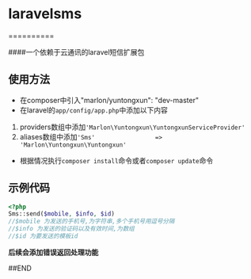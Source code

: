 # laravelsms
==========

####一个依赖于云通讯的laravel短信扩展包

## 使用方法
* 在composer中引入"marlon/yuntongxun": "dev-master"
* 在laravel的``app/config/app.php``中添加以下内容
 1. providers数组中添加``'Marlon\Yuntongxun\YuntongxunServiceProvider'``
 2. aliases数组中添加``'Sms' 				=> 'Marlon\Yuntongxun\Yuntongxun'``
* 根据情况执行``composer install``命令或者``composer update``命令

## 示例代码
```php
<?php
Sms::send($mobile, $info, $id)
//$mobile 为发送的手机号,为字符串,多个手机号用逗号分隔
//$info 为发送的验证码以及有效时间,为数组
//$id 为要发送的模板id
```


**后续会添加错误返回处理功能**

##END
